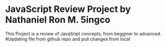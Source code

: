 # JavaScript Review Project by Nathaniel Ron M. 5ingco 
This Project is a review of JavaSript concepts, from begginer to advanced.
#Updating file from github repo and pull changes from local
